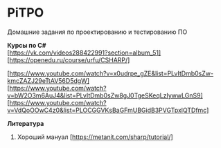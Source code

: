 # PiTPO  
Домашние задания по проектированию и тестированию ПО   





**Курсы по C#**  
[https://vk.com/videos288422991?section=album_51]  
[https://openedu.ru/course/urfu/CSHARP/]  


[https://www.youtube.com/watch?v=x0udrpe_gZE&list=PLvItDmb0sZw-kmcZAZJ29eTtAV56D5dgW]  
[https://www.youtube.com/watch?v=bW2O3m6AuJ4&list=PLvItDmb0sZw8gJ0TgeSKeqLzIywwLGnS9]  
[https://www.youtube.com/watch?v=VdQoOOwC4z0&list=PLOCGGVKsBaGFmUBGidB3PVGTpxlQTDfmc]  

**Литература**  
1. Хороший мануал [https://metanit.com/sharp/tutorial/]     
